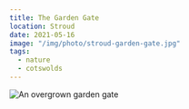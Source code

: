 ```yaml
---
title: The Garden Gate
location: Stroud
date: 2021-05-16
image: "/img/photo/stroud-garden-gate.jpg"
tags:
  - nature
  - cotswolds
---
```


![An overgrown garden gate](/img/photo/stroud-garden-gate.jpg)
